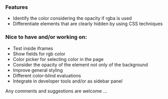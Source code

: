 ### Features

* Identify the color considering the opacity if rgba is used
* Differentiate elements that are clearly hidden by using CSS techniques

### Nice to have and/or working on:
* Test inside iframes
* Show fields for rgb color
* Color picker for selecting color in the page
* Consider the opacity of the element not only of the background
* Improve general styling
* Different color-blind evaluations
* Integrate in developer tools and/or as sidebar panel

Any comments and suggestions are welcome ...
